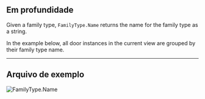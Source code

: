 ## Em profundidade
Given a family type, `FamilyType.Name` returns the name for the family type as a string.

In the example below, all door instances in the current view are grouped by their family type name.
___
## Arquivo de exemplo

![FamilyType.Name](./Revit.Elements.FamilyType.Name_img.jpg)
